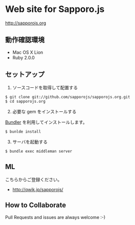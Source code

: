 # Web site for Sapporo.js

http://sapporojs.org

## 動作確認環境

* Mac OS X Lion
* Ruby 2.0.0

## セットアップ

1) ソースコードを取得して配置する

```sh
$ git clone git://github.com/sapporojs/sapporojs.org.git
$ cd sapporojs.org
```

2) 必要な gem をインストールする

[Bundler](http://gembundler.com/) を利用してインストールします。

```sh
$ bunlde install
```

3) サーバを起動する

```sh
$ bundle exec middleman server
```

## ML

こちらからご登録ください。

* http://qwik.jp/sapporojs/

## How to Collaborate

Pull Requests and issues are always welcome :-)
